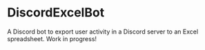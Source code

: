 # DiscordExcelBot
A Discord bot to export user activity in a Discord server to an Excel spreadsheet. Work in progress!

